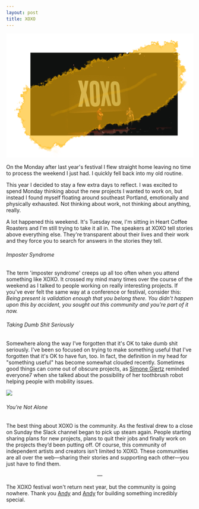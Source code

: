 ```yaml
---
layout: post
title: XOXO
---
```


![The Andys](/uploads/xoxo/xoxo.png)

On the Monday after last year's festival I flew straight home leaving no time to process the weekend I just had. I quickly fell back into my old routine.

This year I decided to stay a few extra days to reflect. I was excited to spend Monday thinking about the new projects I wanted to work on, but instead I found myself floating around southeast Portland, emotionally and physically exhausted. Not thinking about work, not thinking about anything, really.

A lot happened this weekend. It's Tuesday now, I'm sitting in Heart Coffee Roasters and I'm still trying to take it all in. The speakers at XOXO tell stories above everything else. They're transparent about their lives and their work and they force you to search for answers in the stories they tell.  

###### Imposter Syndrome
The term 'imposter syndrome' creeps up all too often when you attend something like XOXO. It crossed my mind many times over the course of the weekend as I talked to people working on really interesting projects. If you've ever felt the same way at a conference or festival, consider this: _Being present is validation enough that you belong there. You didn't happen upon this by accident, you sought out this community and you're part of it now._

###### Taking Dumb Shit Seriously
Somewhere along the way I’ve forgotten that it's OK to take dumb shit seriously. I've been so focused on trying to make something useful that I've forgotten that it's OK to have fun, too. In fact, the definition in my head for "something useful" has become somewhat clouded recently. Sometimes good things can come out of obscure projects, as [Simone Giertz](https://twitter.com/SimoneGiertz) reminded everyone7 when she talked about the possibility of her toothbrush robot helping people with mobility issues.

<img src="/uploads/xoxo/jynU3Y.gif" width="790px"/>

###### You’re Not Alone
The best thing about XOXO is the community. As the festival drew to a close on Sunday the Slack channel began to pick up steam again. People starting sharing plans for new projects, plans to quit their jobs and finally work on the projects they’d been putting off. Of course, this community of independent artists and creators isn’t limited to XOXO. These communities are all over the web—sharing their stories and supporting each other—you just have to find them.

<p style="text-align:center!important;">—</p>

The XOXO festival won't return next year, but the community is going nowhere. Thank you [Andy](https://twitter.com/andymcmillan) and [Andy](https://twitter.com/waxpancake) for building something incredibly special.
